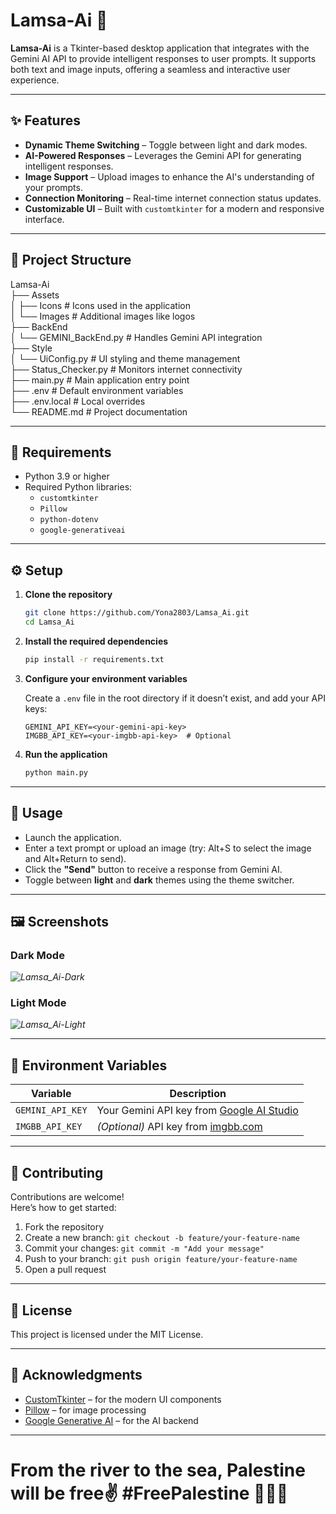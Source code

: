 # Lamsa-Ai 🍉

**Lamsa-Ai** is a Tkinter-based desktop application that integrates with the Gemini AI API to provide intelligent responses to user prompts. It supports both text and image inputs, offering a seamless and interactive user experience.

---

## ✨ Features

- **Dynamic Theme Switching** – Toggle between light and dark modes.
- **AI-Powered Responses** – Leverages the Gemini API for generating intelligent responses.
- **Image Support** – Upload images to enhance the AI's understanding of your prompts.
- **Connection Monitoring** – Real-time internet connection status updates.
- **Customizable UI** – Built with `customtkinter` for a modern and responsive interface.

---

## 📁 Project Structure

Lamsa-Ai<br>
├── Assets<br>
│ ├── Icons # Icons used in the application<br>
│ └── Images # Additional images like logos<br>
├── BackEnd<br>
│ └── GEMINI_BackEnd.py # Handles Gemini API integration<br>
├── Style<br>
│ └── UiConfig.py # UI styling and theme management<br>
├── Status_Checker.py # Monitors internet connectivity<br>
├── main.py # Main application entry point<br>
├── .env # Default environment variables<br>
├── .env.local # Local overrides<br>
└── README.md # Project documentation<br>

---

## 🧰 Requirements

- Python 3.9 or higher
- Required Python libraries:
  - `customtkinter`
  - `Pillow`
  - `python-dotenv`
  - `google-generativeai`

---

## ⚙️ Setup

1. **Clone the repository**
    ```bash
    git clone https://github.com/Yona2803/Lamsa_Ai.git
    cd Lamsa_Ai
    ```

2. **Install the required dependencies**
    ```bash
    pip install -r requirements.txt
    ```

3. **Configure your environment variables**

    Create a `.env` file in the root directory if it doesn’t exist, and add your API keys:
    ```
    GEMINI_API_KEY=<your-gemini-api-key>
    IMGBB_API_KEY=<your-imgbb-api-key>  # Optional
    ```

4. **Run the application**
    ```bash
    python main.py
    ```

---

## 🚀 Usage

- Launch the application.
- Enter a text prompt or upload an image (try: Alt+S to select the image and Alt+Return to send).
- Click the **"Send"** button to receive a response from Gemini AI.
- Toggle between **light** and **dark** themes using the theme switcher.

---

## 🖼️ Screenshots

### Dark Mode  
*![Lamsa_Ai-Dark](https://github.com/user-attachments/assets/547a4f54-38de-4dd7-b66b-dc94495a661f)*

### Light Mode  
*![Lamsa_Ai-Light](https://github.com/user-attachments/assets/c4625753-f2b1-4b72-9045-039f65dd7262)*

---

## 🔐 Environment Variables

| Variable          | Description                                                                 |
|-------------------|-----------------------------------------------------------------------------|
| `GEMINI_API_KEY`  | Your Gemini API key from [Google AI Studio](https://aistudio.google.com/apikey) |
| `IMGBB_API_KEY`   | *(Optional)* API key from [imgbb.com](https://imgbb.com)               |

---

## 🤝 Contributing

Contributions are welcome!  
Here’s how to get started:

1. Fork the repository
2. Create a new branch: `git checkout -b feature/your-feature-name`
3. Commit your changes: `git commit -m "Add your message"`
4. Push to your branch: `git push origin feature/your-feature-name`
5. Open a pull request

---

## 📄 License

This project is licensed under the MIT License.

---

## 🙌 Acknowledgments

- [CustomTkinter](https://github.com/TomSchimansky/CustomTkinter) – for the modern UI components  
- [Pillow](https://python-pillow.org) – for image processing  
- [Google Generative AI](https://ai.google.dev/) – for the AI backend  

---

# From the river to the sea, Palestine will be free✌️ #FreePalestine 🍉🇵🇸 
